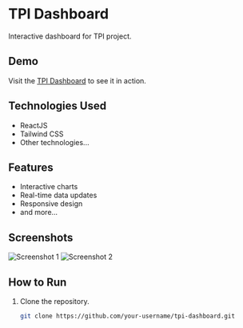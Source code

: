 <!-- Header -->
# TPI Dashboard

<!-- Description -->
Interactive dashboard for TPI project.

<!-- Demo -->
## Demo
Visit the [TPI Dashboard](https://tpi-dashbord.vercel.app/) to see it in action.

<!-- Technologies Used -->
## Technologies Used
- ReactJS
- Tailwind CSS
- Other technologies...

<!-- Features -->
## Features
- Interactive charts
- Real-time data updates
- Responsive design
- and more...

<!-- Screenshots -->
## Screenshots
![Screenshot 1](https://i.ibb.co/vHqbTpr/tpi-Dashbord-02.png)
![Screenshot 2](https://i.ibb.co/NZw2fBW/tpi-Dashbord-01.pn)

<!-- How to Run -->
## How to Run
1. Clone the repository.
   ```bash
   git clone https://github.com/your-username/tpi-dashboard.git
